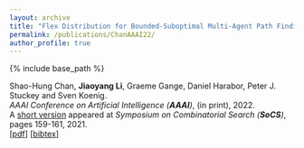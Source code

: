 ```yaml
---
layout: archive
title: "Flex Distribution for Bounded-Suboptimal Multi-Agent Path Finding"
permalink: /publications/ChanAAAI22/
author_profile: true
---
```


{% include base_path %}

Shao-Hung Chan, **Jiaoyang Li**, Graeme Gange, Daniel Harabor, Peter J. Stuckey and Sven Koenig.       
<i>AAAI Conference on Artificial Intelligence (**AAAI**)</i>, (in print), 2022.      
A [short version](https://ojs.aaai.org/index.php/SOCS/article/view/18569/18358 "Download pdf") appeared at <i>Symposium on Combinatorial Search (**SoCS**)</i>, pages 159-161, 2021.         
[[pdf](https://jiaoyang-li.github.io/files/2022-AAAI-4.pdf)]
[<a href="javascript:void(0)" onclick="(function(target, id) { if ($('#' + id).css('display') == 'block') { $('#' + id).hide('fast'); $(target).text('bibtex') } else { $('#' + id).show('fast'); $(target).text('bibtex▲') } })(this, 'bibtex-ChanAAAI22');">bibtex</a>]
<div id="bibtex-ChanAAAI22" style="display:none">
<pre>@inproceedings{ChanAAAI22,
  author    = {Shao-Hung Chan and Jiaoyang Li and Graeme Gange and Daniel Harabor and Peter J. Stuckey and Sven Koenig},
  title     = {Flex Distribution for Bounded-Suboptimal Multi-Agent Path Finding},
  booktitle = {Proceedings of the 36th AAAI Conference on Artificial Intelligence (AAAI)},
  year      = {2022}
}
</pre></div> 